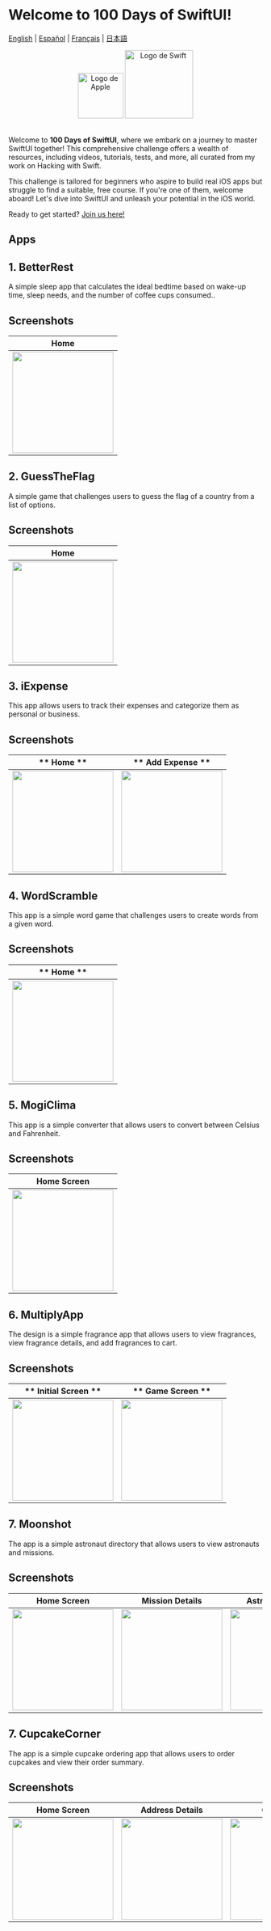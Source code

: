 # Welcome to 100 Days of SwiftUI!

[English](./README.md) | [Español](./README.es.md) | [Français](./README.fr.md) | [日本語](./README.jp.md)
<br>
<div align="center">
    <img src="/Assets/apple.png" alt="Logo de Apple" width="90">
    <img src="/Assets/swift.png" alt="Logo de Swift" width="135">
</div>
<br>

Welcome to **100 Days of SwiftUI**, where we embark on a journey to master SwiftUI together! This comprehensive challenge offers a wealth of resources, including videos, tutorials, tests, and more, all curated from my work on Hacking with Swift.

This challenge is tailored for beginners who aspire to build real iOS apps but struggle to find a suitable, free course. If you're one of them, welcome aboard! Let's dive into SwiftUI and unleash your potential in the iOS world.

Ready to get started? [Join us here!](https://www.hackingwithswift.com/100/swiftui)

## Apps

## 1. BetterRest

A simple sleep app that calculates the ideal bedtime based on wake-up time, sleep needs, and the number of coffee cups consumed..

## Screenshots

| **Home** |
|:-----------------------:|
| <img src="./Screenshots/s1.png" width="200"> |

## 2. GuessTheFlag

A simple game that challenges users to guess the flag of a country from a list of options.

## Screenshots

| **Home** |
|:-----------------------:|
| <img src="./Screenshots/s2.png" width="200"> |

## 3. iExpense

This app allows users to track their expenses and categorize them as personal or business.

## Screenshots

| ** Home ** | ** Add Expense ** |
|:-----------------------:|:-----------------------:|
| <img src="./Screenshots/s3.png" width="200"> | <img src="./Screenshots/s4.png" width="200"> | 

## 4. WordScramble

This app is a simple word game that challenges users to create words from a given word.

## Screenshots

| ** Home ** |
|:-----------------------:|
| <img src="./Screenshots/s5.png" width="200"> | 

## 5. MogiClima

This app is a simple converter that allows users to convert between Celsius and Fahrenheit.

## Screenshots

| **Home Screen** |
|:-----------------------:|
| <img src="./Screenshots/s6.png" width="200"> |

## 6. MultiplyApp

The design is a simple fragrance app that allows users to view fragrances, view fragrance details, and add fragrances to cart.

## Screenshots

| ** Initial Screen ** | ** Game Screen ** |
|:-----------------------:| :-----------------------:|
| <img src="./Screenshots/s7.png" width="200"> | <img src="./Screenshots/s8.png" width="200"> |

## 7. Moonshot

The app is a simple astronaut directory that allows users to view astronauts and missions.

## Screenshots

| **Home Screen** | **Mission Details** | **Astronaut Details** | **ListView** |
|:-----------------------:| :-----------------------:| :-----------------------:| :-----------------------:|
| <img src="./Screenshots/s9.png" width="200"> | <img src="./Screenshots/s10.png" width="200"> | <img src="./Screenshots/s11.png" width="200"> | <img src="./Screenshots/s12.png" width="200"> |

## 7. CupcakeCorner

The app is a simple cupcake ordering app that allows users to order cupcakes and view their order summary.

## Screenshots

| **Home Screen** | **Address Details** | **Checkout** | **Checkout Alert** |
|:-----------------------:| :-----------------------:| :-----------------------:| :-----------------------:|
| <img src="./Screenshots/s13.png" width="200"> | <img src="./Screenshots/s14.png" width="200"> | <img src="./Screenshots/s15.png" width="200"> | <img src="./Screenshots/s16.png" width="200"> |